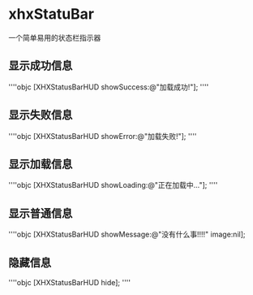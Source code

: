# xhxStatuBar
一个简单易用的状态栏指示器

## 显示成功信息
''''objc
 [XHXStatusBarHUD showSuccess:@"加载成功!"];
''''
## 显示失败信息
''''objc
[XHXStatusBarHUD showError:@"加载失败!"];
''''
## 显示加载信息
''''objc
[XHXStatusBarHUD showLoading:@"正在加载中..."];
''''
## 显示普通信息
''''objc
[XHXStatusBarHUD showMessage:@"没有什么事!!!!" image:nil];
## 隐藏信息
''''objc
[XHXStatusBarHUD hide];
''''
